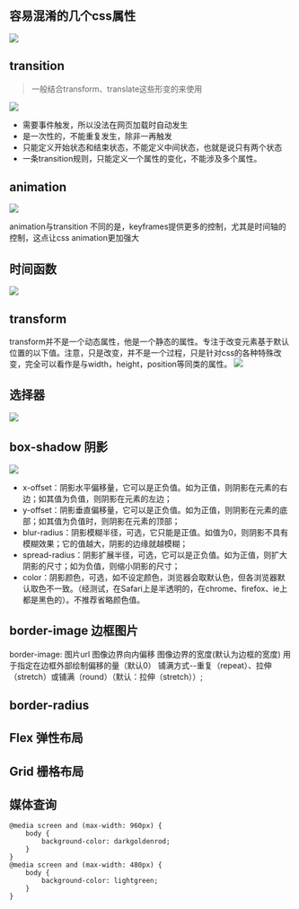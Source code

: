 ## 容易混淆的几个css属性

<img src='./img/容易混淆的几个CSS属性.png' />

## transition
>一般结合transform、translate这些形变的来使用

<img src='./img/transition.png' />

- 需要事件触发，所以没法在网页加载时自动发生
- 是一次性的，不能重复发生，除非一再触发
- 只能定义开始状态和结束状态，不能定义中间状态，也就是说只有两个状态
- 一条transition规则，只能定义一个属性的变化，不能涉及多个属性。


## animation 

<img src='./img/animation.png' />

animation与transition 不同的是，keyframes提供更多的控制，尤其是时间轴的控制，这点让css animation更加强大


## 时间函数

<img src='./img/时间函数.png' />


## transform
transform并不是一个动态属性，他是一个静态的属性。专注于改变元素基于默认位置的以下值。注意，只是改变，并不是一个过程，只是针对css的各种特殊改变，完全可以看作是与width，height，position等同类的属性。
<img src='./img/transform.png' />

## 选择器

<img src='./img/选择器.png' />

## box-shadow 阴影

<img src='./img/box-shadow.jpg' />

- x-offset：阴影水平偏移量，它可以是正负值。如为正值，则阴影在元素的右边；如其值为负值，则阴影在元素的左边；
- y-offset：阴影垂直偏移量，它可以是正负值。如为正值，则阴影在元素的底部；如其值为负值时，则阴影在元素的顶部；
- blur-radius：阴影模糊半径，可选，它只能是正值。如值为0，则阴影不具有模糊效果；它的值越大，阴影的边缘就越模糊；
- spread-radius：阴影扩展半径，可选，它可以是正负值。如为正值，则扩大阴影的尺寸；如为负值，则缩小阴影的尺寸；
- color：阴影颜色，可选，如不设定颜色，浏览器会取默认色，但各浏览器默认取色不一致。（经测试，在Safari上是半透明的，在chrome、firefox、ie上都是黑色的）。不推荐省略颜色值。


## border-image 边框图片

border-image: 图片url 图像边界向内偏移 图像边界的宽度(默认为边框的宽度) 用于指定在边框外部绘制偏移的量（默认0） 铺满方式--重复（repeat）、拉伸（stretch）或铺满（round）（默认：拉伸（stretch））;

## border-radius

## Flex 弹性布局 

## Grid 栅格布局

## 媒体查询
```
@media screen and (max-width: 960px) {
    body {
        background-color: darkgoldenrod;
    }
}
@media screen and (max-width: 480px) {
    body {
        background-color: lightgreen;
    }
}

```